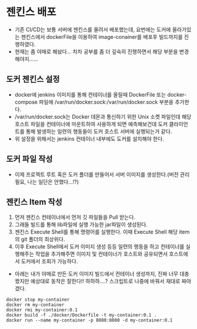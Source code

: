 # 젠킨스 배포 
- 기존 CI/CD는 보통 서버에 젠킨스를 올려서 배포했는데, 요번에는 도커에 올라가있는 젠킨스에서 dockerFile을 이용하여 image-conainer를 배포후 빌드까지를 진행하였다.
- 현재는 좀 야매로 해놨다... 차차 공부를 좀 더 깊숙히 진행하면서 해당 부분을 변경해야지......

## 도커 젠킨스 설정
- docker에 jenkins 이미지를 통해 컨테이너를 올릴때 DockerFile 또는 docker-compose 파일에 /var/run/docker.sock:/var/run/docker.sock 부분을 추가한다.
- /var/run/docker.sock는 Docker 데몬과 통신하기 위한 Unix 소켓 파일인데 해당 호스트 파일을 컨테이너에 마운트하여 사용하게 되면 예측해보건데 도커 클라이언트를 통해 발생하는 일련의 행동들이 도커 호스트 서버에 실행되는거 같다.
- 위 설정을 위해서는 jenkins 컨테이너 내부에도 도커를 설치해야 한다.


## 도커 파일 작성
- 이제 프로젝트 루트 혹은 도커 폴더를 만들어서 서버 이미지를 생성한다.(버전 관리 필요, 나는 일단은 안했다...!?)

## 젠킨스 Item 작성
1. 먼저 젠킨스 컨테이너에서 먼저 깃 파일들을 Pull 받는다.
2. 그래들 빌드를 통해 lib파일에 실행 가능한 jar파일이 생성된다.
3. 젠킨스 Execute Shell를 통해 명령어를 실행한다. 이때 Execute Shell 해당 item의 git 폴더의 최상위다.
4. 이후 Execute Shell에서 도커 이미지 생성 등등 일련의 행동을 하고 컨테이너를 실행해주는 작업을 추가해주면 이미지 및 컨테이너가 호스트와 공유되면서 호스트에서 도커에서 조회가 가능하다.
- 아래는 내가 야매로 만든 도커 이미지 빌드에서 컨테이너 생성까지, 진짜 너무 대충 짰지만 예상대로 동작은 잘한다!! 하하하....? 스크립트로 나중에 바꿔서 재대로 짜야겠다.
``` jenkins
docker stop my-container
docker rm my-container
docker rmi my-container:0.1
docker build -f ./docker/Dockerfile -t my-container:0.1 .
docker run --name my-container -p 8080:8080 -d my-container:0.1
```
